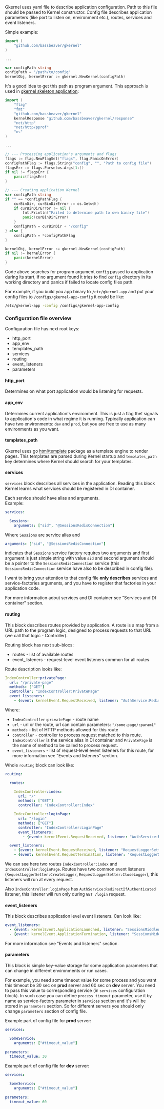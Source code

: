 Gkernel uses yaml file to describe application configuration. Path to this file should be passed to Kernel constructor.
Config file describes application parameters (like port to listen on, environment etc.), routes, services and event listeners.

Simple example:
```go
import (
	"github.com/bassbeaver/gkernel"
)

...

var configPath string
configPath = "/path/to/config"
kernelObj, kernelError := gkernel.NewKernel(configPath)
``` 

It's a good idea to get this path as program argument. This approach is used in [gkernel skeleton application](https://github.com/bassbeaver/gkernel-skeleton):
```go
import (
	"flag"
	"fmt"
	"github.com/bassbeaver/gkernel"
	kernelResponse "github.com/bassbeaver/gkernel/response"
	"net/http"
	"net/http/pprof"
	"os"
)

...

// --- Processing application's arguments and flags
flags := flag.NewFlagSet("flags", flag.PanicOnError)
configPathFlag := flags.String("config", "", "Path to config file")
flagsErr := flags.Parse(os.Args[1:])
if nil != flagsErr {
    panic(flagsErr)
}

// --- Creating application Kernel
var configPath string
if "" == *configPathFlag {
    curBinDir, curBinDirError := os.Getwd()
    if curBinDirError != nil {
        fmt.Println("Failed to determine path to own binary file")
        panic(curBinDirError)
    }
    configPath = curBinDir + "/config"
} else {
    configPath = *configPathFlag
}

kernelObj, kernelError := gkernel.NewKernel(configPath)
if nil != kernelError {
    panic(kernelError)
}
```
Code above searches for program argument `config` passed to application during its start, if no argument found it tries 
to find `config` directory in its working directory and panics if failed to locate config files path.

For example, if you build you app binary to `/etc/gkernel-app` and put your config files to `/configs/gkernel-app-config`  it could be like:
```bash
/etc/gkernel-app -config /configs/gkernel-app-config
```

### Configuration file overview
Configuration file has next root keys:

* http_port
* app_env &nbsp;
* templates_path &nbsp;
* services &nbsp;
* routing &nbsp;
* event_listeners &nbsp;
* parameters &nbsp;

#### http_port
Determines on what port application would be listening for requests.
 
#### app_env
Determines current application's environment. This is just a flag thet signals to application's code in what regime it is running.
Typically application can have two environments: `dev` and `prod`, but you are free to use as many environments as you want.

#### templates_path
Gkernel uses go [html/template](https://golang.org/pkg/html/template/) package as a template engine to render pages.
This templates are parsed during Kernel startup and `templates_path` key determines where Kernel should search for your templates.

#### services
`services` block describes all services in the application. Reading this block Kernel learns what services should be registered in
DI container.

Each service should have alias and arguments.  
Example:
```yaml
services:

  Sessions:
    arguments: ["sid", "@SessionsRedisConnection"]
```
Where `Sessions` are service alias and 
```yaml
arguments: ["sid", "@SessionsRedisConnection"]
``` 
indicates that `Sessions` service factory requires two arguments and
first argument is just simple string with value `sid` and second argument should be a pointer to the `SessionsRedisConnection` 
service (this `SessionsRedisConnection` service have also to be described in config file).

I want to bring your attention to that config file **only describes** services and service-factories arguments, and you have to register
that factories in your application code.

For more information adout services and DI container see "Services and DI container" section.

#### routing
This block describes routes provided by application. A route is a map from a URL path to the program logic, 
designed to process requests to that URL (we call that logic - Controller).

Routing block has next sub-blocs:
* routes - list of available routes
* event_listeners - request-level event listeners common for all routes

Route description looks like:
```yaml
IndexController:privatePage:
  url: "/private-page"
  methods: ["GET"]
  controller: "IndexController:PrivatePage"
  event_listeners:
    - {event: kernelEvent.RequestReceived, listener: "AuthService:RedirectToLoginIfNotAuthenticated", priority: 41}
``` 
Where:

* `IndexController:privatePage` - route name
* `url` - url or the route, url can contain parameters: `"/some-page/:param1"`
* `methods` - list of HTTP methods allowed for this route
* `controller` - controller to process request matched to this route. `IndexController` is the service alias in DI container and `PrivatePage` is the name of method to be called to process request.
* `event_listeners` - list of request-level event listeners for this route, for more information see "Events and listeners" section.

Whole `routing` block can look like:
```yaml
routing:

  routes:

    IndexController:index:
      url: "/"
      methods: ["GET"]
      controller: "IndexController:Index"

    IndexController:loginPage:
      url: "/login"
      methods: ["GET"]
      controller: "IndexController:LoginPage"
      event_listeners:
        - {event: kernelEvent.RequestReceived, listener: "AuthService:RedirectIfAuthenticated", priority: 41}

  event_listeners:
    - {event: kernelEvent.RequestReceived, listener: "RequestLoggerSetter:CreateLogger", priority: 15}
    - {event: kernelEvent.RequestTermination, listener: "RequestLoggerSetter:CloseLogger", priority: 100}
```
We can see here two routes `IndexController:index` and `IndexController:loginPage`. Routes have two common event listeners (`RequestLoggerSetter:CreateLogger`, `RequestLoggerSetter:CloseLogger`),
this listeners will run at every request.

Also `IndexController:loginPage` has `AuthService:RedirectIfAuthenticated` listener, this listener will run only during `GET /login` request.

 
#### event_listeners

This block describes application level event listeners. Can look like:
```yaml
event_listeners:
  - {event: kernelEvent.ApplicationLaunched, listener: "SessionsMiddleware:InitRedisConnection", priority: 10}
  - {event: kernelEvent.ApplicationTermination, listener: "SessionsMiddleware:CloseRedisConnection", priority: 10}
```
For more information see "Events and listeners" section.


#### parameters

This block is simple key-value storage for some application parameters that can change in different environments or run cases. 

For example, you need some timeout value for some process and you want this timeout be 30 sec on **prod** server and 60 sec on **dev** server.
You need to pass this value to corresponding service (in `services` configuration block).
In such case you can define `process_timeout` parameter, use it by name as service-factory parameter in `services` section and it's will be stored in `parameters` section.
So for different servers you should only change `parameters` section of config file.

Example part of config file for **prod** server:
```yaml
services:

  SomeService:
    arguments: ["#timeout_value"]
    
parameters:
  timeout_value: 30
```  

Example part of config file for **dev** server:
```yaml
services:

  SomeService:
    arguments: ["#timeout_value"]
    
parameters:
  timeout_value: 60
```  